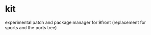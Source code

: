 # kit
experimental patch and package manager for 9front (replacement for sports and the ports tree)
